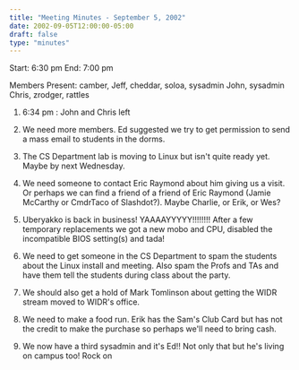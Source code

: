 ```yaml
---
title: "Meeting Minutes - September 5, 2002"
date: 2002-09-05T12:00:00-05:00
draft: false
type: "minutes"
---
```


Start: 6:30 pm End: 7:00 pm </p><p>
Members Present: camber, Jeff, cheddar, soloa, sysadmin John, sysadmin Chris, zrodger, rattles </p><p>
1. 6:34 pm : John and Chris left </p><p>
2. We need more members.  Ed suggested we try to get permission to send a mass email to students in the dorms. </p><p>
3. The CS Department lab is moving to Linux but isn't quite ready yet.  Maybe by next Wednesday. </p><p>
4. We need someone to contact Eric Raymond about him giving us a visit.  Or perhaps we can find a friend of a friend of Eric Raymond (Jamie McCarthy or CmdrTaco of Slashdot?).  Maybe Charlie, or Erik, or Wes? </p><p>
5. Uberyakko is back in business! YAAAAYYYYY!!!!!!!!  After a few temporary replacements we got a new mobo and CPU, disabled the incompatible BIOS setting(s) and tada! </p><p>
6. We need to get someone in the CS Department to spam the students about the Linux install and meeting.  Also spam the Profs and TAs and have them tell the students during class about the party. </p><p>
7. We should also get a hold of Mark Tomlinson about getting the WIDR stream moved to WIDR's office. </p><p>
8. We need to make a food run.  Erik has the Sam's Club Card but has not the credit to make the purchase so perhaps we'll need to bring cash. </p><p>
9. We now have a third sysadmin and it's Ed!!  Not only that but he's living on campus too!  Rock on </p><p>
</p>
